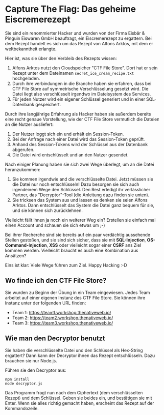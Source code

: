 # Capture The Flag: Das geheime Eiscremerezept

Sie sind ein renommierter Hacker und wurden von der Firma Eisbär & Pinguin Eiswaren GmbH beauftragt, ein Eiscremerezept zu ergattern. Bei dem Rezept handelt es sich um das Rezept von Alfons Arktos, mit dem er weltbekanntheit erlangte.

Hier ist, was sie über den Verbleib des Rezepts wissen:

1. Alfons Arktos nutzt den Cloudspeicher "CTF File Store". Dort hat er sein Rezept unter dem Dateinamen `secret_ice_cream_recipe.txt` hochgeladen.
2. Durch ihre verbindungen in die Branche haben sie erfahren, dass bei CTF File Store auf symmetrische Verschlüsselung gesetzt wird. Die Datei liegt also verschlüsselt irgendwo im Dateisystem des Services.
3. Für jeden Nutzer wird ein eigener Schlüssel generiert und in einer SQL-Datenbank gespeichert.

Durch ihre langjährige Erfahrung als Hacker haben sie außerdem bereits eine recht genaue Vorstellung, wie der CTF File Store vermutlich die Dateien an die Nutzer ausliefert:

1. Der Nutzer loggt sich ein und erhält ein Session-Token.
2. Bei der Anfrage nach einer Datei wird das Session-Token geprüft.
3. Anhand des Session-Tokens wird der Schlüssel aus der Datenbank abgerufen.
4. Die Datei wird entschlüsselt und an den Nutzer gesendet.

Nach einiger Planung haben sie sich zwei Wege überlegt, um an die Datei heranzukommen:

1. Sie kommen irgendwie and die verschlüsselte Datei. Jetzt müssen sie die Datei nur noch entschlüsseln! Dazu besorgen sie sich auch irgendeinem Wege den Schlüssel. Den Rest erledigt ihr verlässlicher Partner, das "Decryptor"-Tool (die Anleitung dazu finden sie unten).
2. Sie tricksen das System aus und lassen es denken sie seien Alfons Arktos. Dann entschlüsselt das System die Datei ganz bequem für sie, und sie können sich zurücklehnen.

Vielleicht fällt ihnen ja noch ein weiterer Weg ein? Erstellen sie einfach mal einen Account und schauen sie sich etwas um ;-)

Bei ihrer Recherche sind sie bereits auf ein paar verdächtig aussehende Stellen gestoßen, und sie sind sich sicher, dass sie mit **SQL-Injection**, **OS-Command-Injection**, **XSS** oder vielleicht sogar einer **CSRF** ans Ziel kommen werden. Vielleicht braucht es auch eine Kombination aus Ansätzen?

Eins ist klar: Viele Wege führen zum Ziel. Happy Hacking :-D

## Wo finde ich den CTF File Store?

Sie wurden zu Beginn der Übung in ein Team eingewiesen. Jedes Team arbeitet auf einer eigenen Instanz des CTF File Store. Sie können ihre Instanz unter der folgenden URL finden:

- Team 1: https://team1.workshop.thenativeweb.io/
- Team 2: https://team2.workshop.thenativeweb.io/
- Team 3: https://team3.workshop.thenativeweb.io/

## Wie man den Decryptor benutzt

Sie haben die verschlüsselte Datei und den Schlüssel als Hex-String ergattert? Dann kann der Decryptor ihnen das Rezept entschlüsseln. Dazu brauchen sie nur Node.js.

Führen sie den Decryptor aus:
```shell
npm install
node decryptor.js
```

Das Programm fragt nun nach dem Ciphertext (dem verschlüsselten Rezept) und dem Schlüssel. Geben sie beides ein, und bestätigen sie mit Enter. Wenn sie alles richtig gemacht haben, erscheint das Rezept auf der Kommandozeile.

